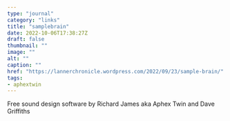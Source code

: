 ```yaml
---
type: "journal"
category: "links"
title: "samplebrain"
date: 2022-10-06T17:38:27Z
draft: false
thumbnail: ""
image: ""
alt: ""
caption: ""
href: "https://lannerchronicle.wordpress.com/2022/09/23/sample-brain/"
tags:
- aphextwin
---
```


Free sound design software by Richard James aka Aphex Twin and Dave Griffiths
